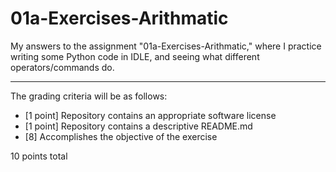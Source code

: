 # 01a-Exercises-Arithmatic

My answers to the assignment "01a-Exercises-Arithmatic," where I practice writing some Python code in IDLE, and seeing what different operators/commands do.

---

The grading criteria will be as follows:

* [1 point] Repository contains an appropriate software license
* [1 point] Repository contains a descriptive README.md
* [8] Accomplishes the objective of the exercise

10 points total